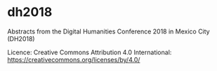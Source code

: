 # dh2018

Abstracts from the Digital Humanities Conference 2018 in Mexico City (DH2018)

Licence: Creative Commons Attribution 4.0 International: https://creativecommons.org/licenses/by/4.0/
